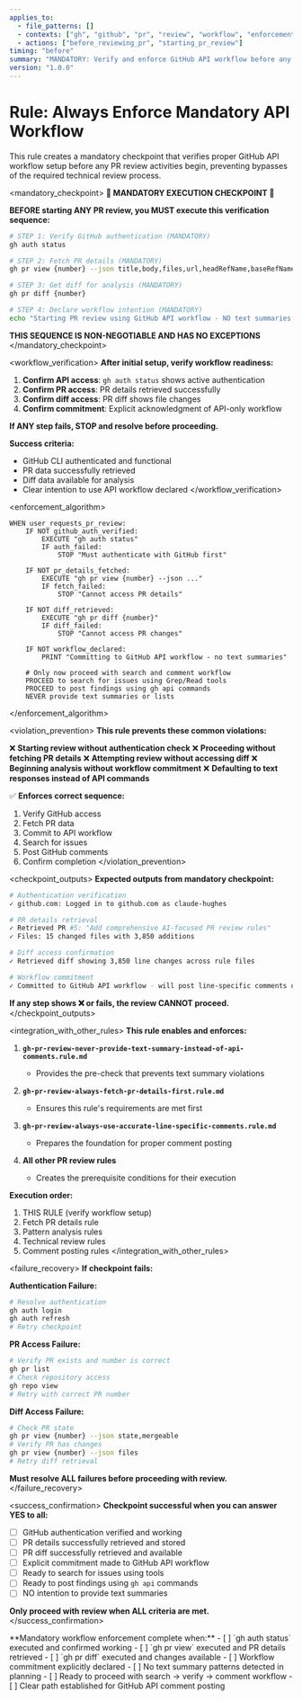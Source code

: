 ```yaml
---
applies_to:
  - file_patterns: []
  - contexts: ["gh", "github", "pr", "review", "workflow", "enforcement"]
  - actions: ["before_reviewing_pr", "starting_pr_review"]
timing: "before"
summary: "MANDATORY: Verify and enforce GitHub API workflow before any PR review begins"
version: "1.0.0"
---
```


# Rule: Always Enforce Mandatory API Workflow

<purpose>
This rule creates a mandatory checkpoint that verifies proper GitHub API workflow setup before any PR review activities begin, preventing bypasses of the required technical review process.
</purpose>

<mandatory_checkpoint>
**🚨 MANDATORY EXECUTION CHECKPOINT 🚨**

**BEFORE starting ANY PR review, you MUST execute this verification sequence:**

```bash
# STEP 1: Verify GitHub authentication (MANDATORY)
gh auth status

# STEP 2: Fetch PR details (MANDATORY) 
gh pr view {number} --json title,body,files,url,headRefName,baseRefName,state

# STEP 3: Get diff for analysis (MANDATORY)
gh pr diff {number}

# STEP 4: Declare workflow intention (MANDATORY)
echo "Starting PR review using GitHub API workflow - NO text summaries allowed"
```

**THIS SEQUENCE IS NON-NEGOTIABLE AND HAS NO EXCEPTIONS**
</mandatory_checkpoint>

<workflow_verification>
**After initial setup, verify workflow readiness:**

1. **Confirm API access**: `gh auth status` shows active authentication
2. **Confirm PR access**: PR details retrieved successfully  
3. **Confirm diff access**: PR diff shows file changes
4. **Confirm commitment**: Explicit acknowledgment of API-only workflow

**If ANY step fails, STOP and resolve before proceeding.**

**Success criteria:**
- GitHub CLI authenticated and functional
- PR data successfully retrieved
- Diff data available for analysis
- Clear intention to use API workflow declared
</workflow_verification>

<enforcement_algorithm>
```
WHEN user_requests_pr_review:
    IF NOT github_auth_verified:
        EXECUTE "gh auth status"
        IF auth_failed:
            STOP "Must authenticate with GitHub first"
            
    IF NOT pr_details_fetched:
        EXECUTE "gh pr view {number} --json ..."
        IF fetch_failed:
            STOP "Cannot access PR details"
            
    IF NOT diff_retrieved:
        EXECUTE "gh pr diff {number}"
        IF diff_failed:
            STOP "Cannot access PR changes"
            
    IF NOT workflow_declared:
        PRINT "Committing to GitHub API workflow - no text summaries"
        
    # Only now proceed with search and comment workflow
    PROCEED to search for issues using Grep/Read tools
    PROCEED to post findings using gh api commands
    NEVER provide text summaries or lists
```
</enforcement_algorithm>

<violation_prevention>
**This rule prevents these common violations:**

❌ **Starting review without authentication check**
❌ **Proceeding without fetching PR details**
❌ **Attempting review without accessing diff**
❌ **Beginning analysis without workflow commitment**
❌ **Defaulting to text responses instead of API commands**

✅ **Enforces correct sequence:**
1. Verify GitHub access
2. Fetch PR data
3. Commit to API workflow
4. Search for issues
5. Post GitHub comments
6. Confirm completion
</violation_prevention>

<checkpoint_outputs>
**Expected outputs from mandatory checkpoint:**

```bash
# Authentication verification
✓ github.com: Logged in to github.com as claude-hughes

# PR details retrieval  
✓ Retrieved PR #5: "Add comprehensive AI-focused PR review rules"
✓ Files: 15 changed files with 3,850 additions

# Diff access confirmation
✓ Retrieved diff showing 3,850 line changes across rule files

# Workflow commitment
✓ Committed to GitHub API workflow - will post line-specific comments only
```

**If any step shows ❌ or fails, the review CANNOT proceed.**
</checkpoint_outputs>

<integration_with_other_rules>
**This rule enables and enforces:**

1. **`gh-pr-review-never-provide-text-summary-instead-of-api-comments.rule.md`**
   - Provides the pre-check that prevents text summary violations
   
2. **`gh-pr-review-always-fetch-pr-details-first.rule.md`**
   - Ensures this rule's requirements are met first
   
3. **`gh-pr-review-always-use-accurate-line-specific-comments.rule.md`**
   - Prepares the foundation for proper comment posting
   
4. **All other PR review rules**
   - Creates the prerequisite conditions for their execution

**Execution order:**
1. THIS RULE (verify workflow setup)
2. Fetch PR details rule
3. Pattern analysis rules  
4. Technical review rules
5. Comment posting rules
</integration_with_other_rules>

<failure_recovery>
**If checkpoint fails:**

**Authentication Failure:**
```bash
# Resolve authentication
gh auth login
gh auth refresh
# Retry checkpoint
```

**PR Access Failure:**
```bash
# Verify PR exists and number is correct
gh pr list
# Check repository access
gh repo view
# Retry with correct PR number
```

**Diff Access Failure:**
```bash
# Check PR state
gh pr view {number} --json state,mergeable
# Verify PR has changes
gh pr view {number} --json files
# Retry diff retrieval
```

**Must resolve ALL failures before proceeding with review.**
</failure_recovery>

<success_confirmation>
**Checkpoint successful when you can answer YES to all:**

- [ ] GitHub authentication verified and working
- [ ] PR details successfully retrieved and stored
- [ ] PR diff successfully retrieved and available
- [ ] Explicit commitment made to GitHub API workflow
- [ ] Ready to search for issues using tools
- [ ] Ready to post findings using `gh api` commands
- [ ] NO intention to provide text summaries

**Only proceed with review when ALL criteria are met.**
</success_confirmation>

<validation>
**Mandatory workflow enforcement complete when:**
- [ ] `gh auth status` executed and confirmed working
- [ ] `gh pr view` executed and PR details retrieved
- [ ] `gh pr diff` executed and changes available
- [ ] Workflow commitment explicitly declared
- [ ] No text summary patterns detected in planning
- [ ] Ready to proceed with search → verify → comment workflow
- [ ] Clear path established for GitHub API comment posting
</validation>